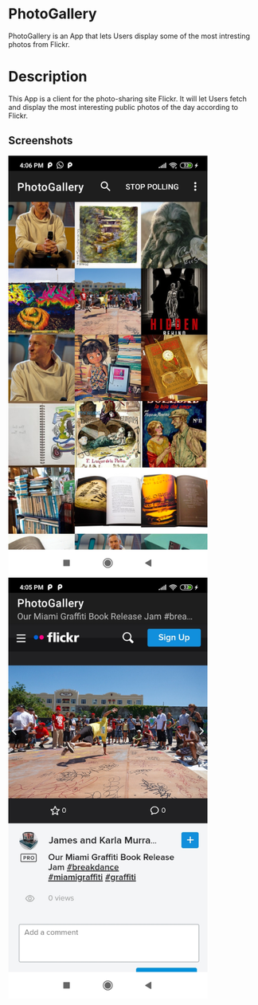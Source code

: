 # PhotoGallery

PhotoGallery is an App that lets Users display some of the most intresting photos from Flickr.



# Description

This App is a client for the photo-sharing site Flickr. It will let Users fetch and display the most interesting public photos of the day according to Flickr.


## Screenshots

<img src="FirstPicture.jpg" width=400>    <img src="SecondPicture.jpg" width=400>
